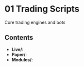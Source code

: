 # 01 Trading Scripts

Core trading engines and bots

## Contents

- **Live/**: 
- **Paper/**: 
- **Modules/**: 
